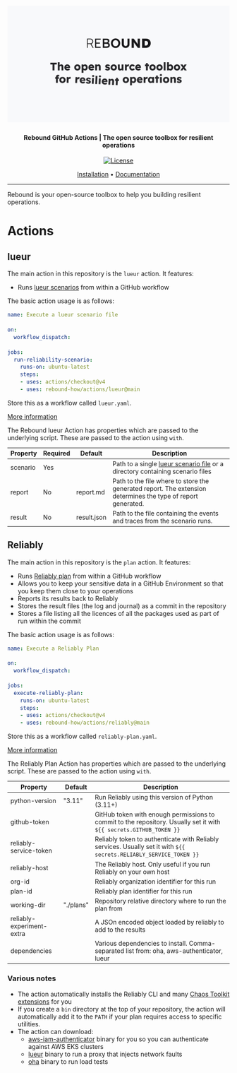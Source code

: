 <h2 align="center">
  <br>
  <p align="center"><img src="https://raw.githubusercontent.com/rebound-how/www/main/public/social.png"></p>
</h2>

<h4 align="center">Rebound GitHub Actions | The open source toolbox for resilient operations</h4>

<p align="center">
   <a href="https://github.com/rebound-how/actions/blob/master/LICENSE.md">
   <img alt="License" src="https://img.shields.io/github/license/reliablyhq/cli">
</p>

<p align="center">
  <a href="#installation">Installation</a> •
  <a href="https://reliably.com/docs/cli/">Documentation</a>
</p>

---

Rebound is your open-source toolbox to help you building resilient operations.

# Actions

## lueur

[lueurscenario]: https://lueur.dev/docs/

The main action in this repository is the `lueur` action. It features:

* Runs [lueur scenarios](lueurscenario) from within a GitHub workflow

The basic action usage is as follows:

```yaml
name: Execute a lueur scenario file

on:
  workflow_dispatch:

jobs:
  run-reliability-scenario:
    runs-on: ubuntu-latest
    steps:
    - uses: actions/checkout@v4
    - uses: rebound-how/actions/lueur@main
```

Store this as a workflow called `lueur.yaml`.

[More information](https://reliably.com/docs/deployment/#github-1)

The Rebound lueur Action has properties which are passed to the underlying
script. These are passed to the action using `with`.

| Property | Required | Default | Description |
| --- | --- | --- | --- |
| scenario | Yes | | Path to a single [lueur scenario file][lueurscenario] or a directory containing scenario files |
| report | No | report.md | Path to the file where to store the generated report. The extension determines the type of report generated. |
| result | No | result.json | Path to the file containing the events and traces from the scenario runs. |


## Reliably

[plan]: https://reliably.com/docs/concepts/plans/

The main action in this repository is the `plan` action. It features:

* Runs [Reliably plan](plan) from within a GitHub workflow
* Allows you to keep your sensitive data in a GitHub Environment so that
  you keep them close to your operations
* Reports its results back to Reliably
* Stores the result files (the log and journal) as a commit in the repository
* Stores a file listing all the licences of all the packages used as part
  of run within the commit

The basic action usage is as follows:

```yaml
name: Execute a Reliably Plan

on:
  workflow_dispatch:

jobs:
  execute-reliably-plan:
    runs-on: ubuntu-latest
    steps:
    - uses: actions/checkout@v4
    - uses: rebound-how/actions/reliably@main
```

Store this as a workflow called `reliably-plan.yaml`.

[More information](https://reliably.com/docs/deployment/#github-1)

The Reliably Plan Action has properties which are passed to the underlying script.
These are passed to the action using `with`.

| Property | Default | Description |
| --- | --- | --- |
| python-version | "3.11" | Run Reliably using this version of Python (3.11+) |
| github-token | | GitHub token with enough permissions to commit to the repository. Usually set it with `${{ secrets.GITHUB_TOKEN }}` |
| reliably-service-token | | Reliably token to authenticate with Reliably services. Usually set it with `${{ secrets.RELIABLY_SERVICE_TOKEN }}` |
| reliably-host | | The Reliably host. Only useful if you run Reliably on your own host |
| org-id | | Reliably organization identifier for this run |
| plan-id | | Reliably plan identifier for this run |
| working-dir | "./plans" | Repository relative directory where to run the plan from |
| reliably-experiment-extra | | A JSOn encoded object loaded by reliably to add to the results |
| dependencies | | Various dependencies to install. Comma-separated list from: oha, aws-authenticator, lueur |


### Various notes

* The action automatically installs the Reliably CLI and many
  [Chaos Toolkit extensions](ctk) for you
* If you create a `bin` directory at the top of your repository, the
  action will automatically add it to the `PATH` if your plan requires access
  to specific utilities.
* The action can download:
  * [aws-iam-authenticator](https://github.com/kubernetes-sigs/aws-iam-authenticator) binary for you so you can authenticate against AWS EKS clusters
  * [lueur](https://github.com/rebound-how/rebound/tree/main/lueur) binary to run a proxy that injects network faults
  * [oha](https://github.com/hatoo/oha) binary to run load tests


[ctk]: https://github.com/rebound-how/actions/blob/main/reliably/pyproject.toml
